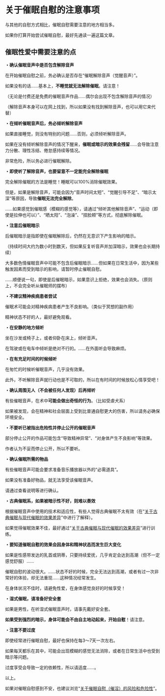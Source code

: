 # 关于催眠自慰的注意事项 [​](#关于催眠自慰的注意事项)

与其他的自慰方式相比，催眠自慰需要注意的地方相当多。

如果你打算开始尝试催眠自慰，最好先通读一遍这篇文章。

## 催眠性爱中需要注意的点 [​](#催眠性爱中需要注意的点)

**・确认催眠音声中是否包含解除音声**

在开始催眠自慰之前，务必确认是否存在“催眠解除音声（觉醒音声）”。

如果没有的话……基本上，**不睡觉就无法解除催眠**。请注意！

（无论是付费还是免费的催眠音声作品……偶尔会出现不包含解除音声的情况）

（解除音声本身可以在网上找到，所以如果没有找到解除音声，也可以用它来代替）

**・在倾听催眠音声后，务必倾听解除音声**

如果直接睡觉，则没有特别的问题……否则，必须倾听解除音声。

如果在没有倾听解除音声的情况下醒来，**催眠或暗示的效果会残留**……会导致注意力分散、理性冻结、倦怠感持续等情况。

非常危险，所以务必进行催眠解除。

**・即使听了解除音声，也要留意不一定能完全解除催眠**

完全解除催眠的方法是睡觉！睡眠可以100%消除催眠效果。

但是，如果是解除音声，可能会因为“音声时间太短”、“觉醒引导不足”、“暗示太深”等原因，导致**催眠无法完全解除**。

……如果感觉到催眠感（模糊的感觉等），请通过“倾听其他解除音声”、“运动（即使是拉伸也可以）”、“晒太阳”、“泡澡”、“捏脸颊”等方式，彻底解除催眠。

**・注意后催眠暗示**

后催眠暗示是指即使在催眠解除后，仍然在无意识下产生影响的暗示。

（持续时间大约为数小时到数天，但如果反复听音声并加深暗示，效果也会长期持续）

大多数色情催眠音声中可能不包含后催眠暗示……但如果在日常生活中，因为某些触发因素而受到暗示的影响，请暂时停止催眠自慰。

……顺便说一句，即使是后催眠暗示，如果意识上拒绝，效果也会消失。（原则上，不会完全听从催眠师的摆布）

**・不建议精神疾病患者尝试**

催眠术可能会对精神疾病患者产生不良影响。（类似于冥想的副作用）

精神状态不好的人，最好避免观看。

**・在安静的地方倾听**

坐在沙发或椅子上，或者仰卧在床上，倾听音声。

在驾驶或在电车中倾听是绝对不行的。……在外面听会导致麻烦。

**・在有充足时间的时候倾听**

在匆忙的时候听催眠音声，几乎没有效果。

此外，不听解除音声就行动也是不可取的，所以在有时间的时候放松心情享受吧！

**・确认周围无人（不会被任何人发现）后再倾听**

有些催眠音声，在术中**可能会做出奇怪的行为**。（比如受虐犬系）

如果被发现，会在精神和社会层面上受到比普通自慰更大的伤害，所以请务必确保环境安全。

**・不要听已被指出危险性并停止公开的催眠音声**

部分停止公开的作品可能包含“导致精神异常”、“对身体产生不良影响”等效果。

作者认为不妥而停止公开，所以不要听。

**・确认催眠所需的物品**

有些催眠音声可能会要求准备音乐播放器以外的“必需道具”。

如果没有准备好物品，就无法享受该催眠音声。

请通过查看说明等进行确认。

**・古典催眠系，如果被暗示性不好，则难以奏效**

根据催眠音声中使用的技术和适应性，有些人觉得古典催眠不太有效（在“[关于古典催眠与现代催眠的效果差异](/hypnosis/page-109.html)”中进行了解释）。

如果觉得催眠效果不佳，最好通过“[关于古典催眠与现代催眠的效果差异](/hypnosis/page-109.html)”进行训练。

**・要知道催眠自慰的效果会因身体和精神状态而发生巨大变化**

如果是性感带发达的乳首或阴蒂，只要持续爱抚，几乎肯定会达到高潮（但不一定感觉舒服）……

催眠自慰的波动很大。……状态不好的时候，完全无法达到高潮，或者有过一次非常好的体验，却无法重现……这种情况经常发生。

在身体状况不佳时，请避免性爱，在身体感觉良好的时候享受！

**・湿式催眠，请准备好安全套**

如果是男性，在听湿式催眠音声时，请事先戴好安全套。

**如果受到强烈的暗示，身体可能会不由自主地动起来，开始自慰**！请注意。

**・注意不要过度**

即使经常进行催眠自慰，最好也保持在每3～7天一次左右。

如果每天都乐在其中，可能会出现模糊的感觉无法消除，或者在日常生活中也受到暗示等问题。

过度享受会导致一定的依赖性，所以请适度……。

以上。

如果对催眠自慰感到不安，也建议浏览“[关于催眠自慰（催淫）的风险和危险性](/hypnosis/page-104.html)”。